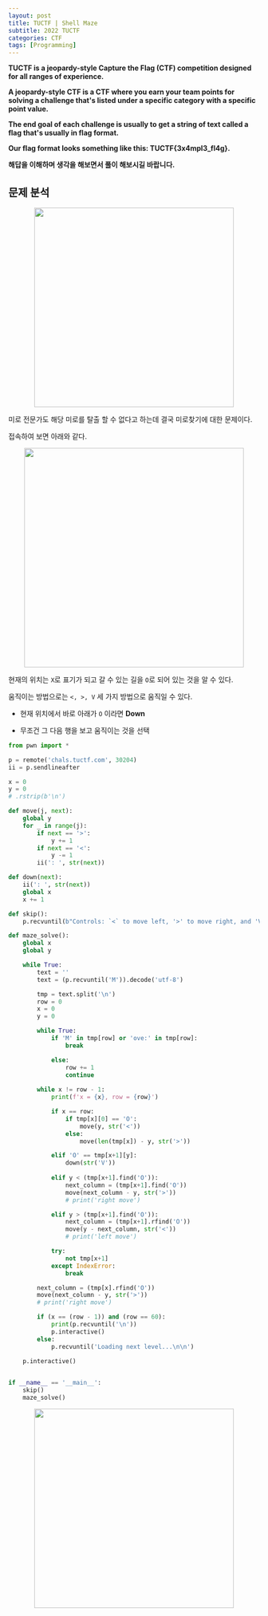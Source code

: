 ```yaml
---
layout: post
title: TUCTF | Shell Maze
subtitle: 2022 TUCTF
categories: CTF
tags: [Programming]
---
```


**TUCTF is a jeopardy-style Capture the Flag (CTF) competition designed for all ranges of experience.**


**A jeopardy-style CTF is a CTF where you earn your team points for solving a challenge that's listed under a specific category with a specific point value.**

**The end goal of each challenge is usually to get a string of text called a flag that's usually in flag format.** 

**Our flag format looks something like this: TUCTF{3x4mpl3_fl4g}.**

**해답을 이해하며 생각을 해보면서 풀이 해보시길 바랍니다.**

## 문제 분석

<p align="center">
<img src ="https://user-images.githubusercontent.com/78135526/205563459-1cef5df8-9dd8-44c5-b118-29fff3325705.png" width = 400>
</p>

미로 전문가도 해당 미로를 탈출 할 수 없다고 하는데 결국 미로찾기에 대한 문제이다.

접속하여 보면 아래와 같다.

<p align="center">
<img src ="https://user-images.githubusercontent.com/78135526/205564123-e641b526-6332-4635-b1a9-f197fb0e1e96.png" width = 440>
</p>

현재의 위치는 `X`로 표기가 되고 갈 수 있는 길을 `O`로 되어 있는 것을 알 수 있다.

움직이는 방법으로는 `<, >, V` 세 가지 방법으로 움직일 수 있다.

* 현재 위치에서 바로 아래가 `O` 이라면 **Down**

* 무조건 그 다음 행을 보고 움직이는 것을 선택

```python
from pwn import *

p = remote('chals.tuctf.com', 30204)
ii = p.sendlineafter

x = 0
y = 0
# .rstrip(b'\n')

def move(j, next):
    global y
    for _ in range(j):
        if next == '>':
            y += 1
        if next == '<':
            y -= 1
        ii(': ', str(next))

def down(next):
    ii(': ', str(next))
    global x
    x += 1

def skip():
    p.recvuntil(b"Controls: `<` to move left, '>' to move right, and 'V' to move down.\n")

def maze_solve():
    global x
    global y

    while True:
        text = ''
        text = (p.recvuntil('M')).decode('utf-8')

        tmp = text.split('\n')
        row = 0
        x = 0
        y = 0

        while True:
            if 'M' in tmp[row] or 'ove:' in tmp[row]:
                break

            else:
                row += 1                    
                continue
        
        while x != row - 1:
            print(f'x = {x}, row = {row}')

            if x == row:
                if tmp[x][0] == 'O':
                    move(y, str('<'))
                else:
                    move(len(tmp[x]) - y, str('>'))

            elif 'O' == tmp[x+1][y]:
                down(str('V'))
            
            elif y < (tmp[x+1].find('O')):
                next_column = (tmp[x+1].find('O'))         
                move(next_column - y, str('>'))
                # print('right move')

            elif y > (tmp[x+1].find('O')):
                next_column = (tmp[x+1].rfind('O'))
                move(y - next_column, str('<'))
                # print('left move')

            try:
                not tmp[x+1]
            except IndexError:
                break

        next_column = (tmp[x].rfind('O'))         
        move(next_column - y, str('>'))
        # print('right move')

        if (x == (row - 1)) and (row == 60):
            print(p.recvuntil('\n'))
            p.interactive()
        else:
            p.recvuntil('Loading next level...\n\n')

    p.interactive()
    

if __name__ == '__main__':
    skip()
    maze_solve()
```

<p align="center">
<img src ="https://user-images.githubusercontent.com/78135526/205564693-de149e49-69e1-445c-b4f6-9893946bdd60.png" width = 400>
</p>